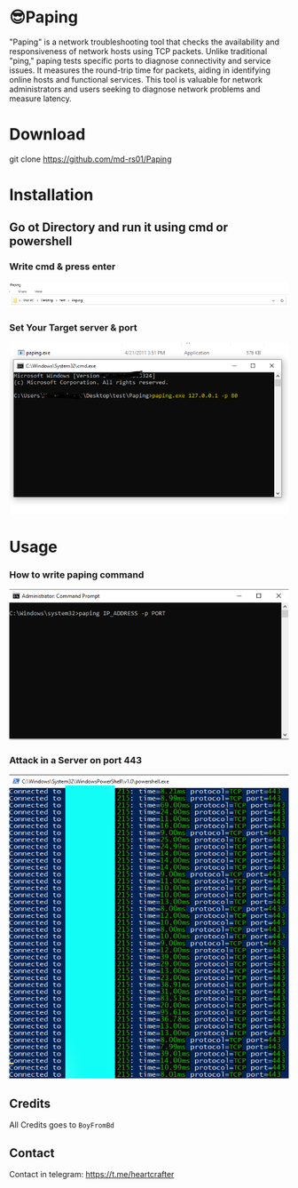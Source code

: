 # 😎Paping

"Paping" is a network troubleshooting tool that checks the availability and responsiveness of network hosts using TCP packets. Unlike traditional "ping," paping tests specific ports to diagnose connectivity and service issues. It measures the round-trip time for packets, aiding in identifying online hosts and functional services. This tool is valuable for network administrators and users seeking to diagnose network problems and measure latency.

# Download

  git clone https://github.com/md-rs01/Paping

# Installation

## Go ot Directory and run it using cmd or powershell

### Write cmd & press enter
![first_use](img/cmd_search.PNG)

### Set Your Target server & port
![fist_use](img/finalcmd.PNG)

# Usage

### How to write paping command
![command writing](img/CMD.PNG)

### Attack in a Server on port 443

![attack](img/ddos.PNG)

## Credits

All Credits goes to `BoyFromBd`

## Contact

Contact in telegram: https://t.me/heartcrafter

